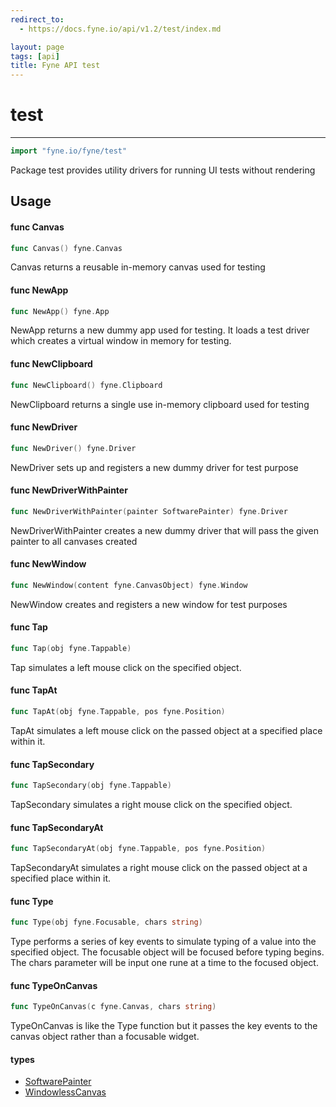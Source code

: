 ```yaml
---
redirect_to:
  - https://docs.fyne.io/api/v1.2/test/index.md

layout: page
tags: [api]
title: Fyne API test
---
```



# test
---
```go
import "fyne.io/fyne/test"
```

Package test provides utility drivers for running UI tests without rendering

## Usage

#### func  Canvas

```go
func Canvas() fyne.Canvas
```
Canvas returns a reusable in-memory canvas used for testing

#### func  NewApp

```go
func NewApp() fyne.App
```
NewApp returns a new dummy app used for testing. It loads a test driver which creates a virtual window in memory for testing.

#### func  NewClipboard

```go
func NewClipboard() fyne.Clipboard
```
NewClipboard returns a single use in-memory clipboard used for testing

#### func  NewDriver

```go
func NewDriver() fyne.Driver
```
NewDriver sets up and registers a new dummy driver for test purpose

#### func  NewDriverWithPainter

```go
func NewDriverWithPainter(painter SoftwarePainter) fyne.Driver
```
NewDriverWithPainter creates a new dummy driver that will pass the given painter to all canvases created

#### func  NewWindow

```go
func NewWindow(content fyne.CanvasObject) fyne.Window
```
NewWindow creates and registers a new window for test purposes

#### func  Tap

```go
func Tap(obj fyne.Tappable)
```
Tap simulates a left mouse click on the specified object.

#### func  TapAt

```go
func TapAt(obj fyne.Tappable, pos fyne.Position)
```
TapAt simulates a left mouse click on the passed object at a specified place within it.

#### func  TapSecondary

```go
func TapSecondary(obj fyne.Tappable)
```
TapSecondary simulates a right mouse click on the specified object.

#### func  TapSecondaryAt

```go
func TapSecondaryAt(obj fyne.Tappable, pos fyne.Position)
```
TapSecondaryAt simulates a right mouse click on the passed object at a specified place within it.

#### func  Type

```go
func Type(obj fyne.Focusable, chars string)
```
Type performs a series of key events to simulate typing of a value into the specified object. The focusable object will be focused before typing begins. The chars parameter will be input one rune at a time to the focused object.

#### func  TypeOnCanvas

```go
func TypeOnCanvas(c fyne.Canvas, chars string)
```
TypeOnCanvas is like the Type function but it passes the key events to the canvas object rather than a focusable widget.

#### types

 * [SoftwarePainter](softwarepainter.html)
 * [WindowlessCanvas](windowlesscanvas.html)

